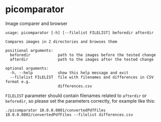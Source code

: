 # picomparator
Image comparer and browser

```
usage: picomparator [-h] [--filelist FILELIST] beforedir afterdir

Compares images in 2 directories and browses them

positional arguments:
  beforedir            path to the images before the tested change
  afterdir             path to the images after the tested change

optional arguments:
  -h, --help           show this help message and exit
  --filelist FILELIST  file with filenames and differences in CSV format e.g.
                       differences.csv
```
`FILELIST` parameter should contain filenames related to `afterdir` or `beforedir`, so please set the parameters correctly, for example like this:
```
./picomparator 10.0.0.0001/convertedPdfFiles 10.0.0.0002/convertedPdfFiles --filelist differences.csv
```
